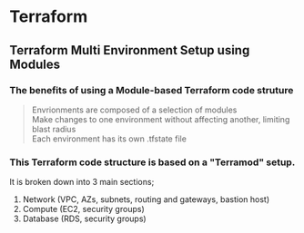 # Terraform

## Terraform Multi Environment Setup using Modules

### The benefits of using a Module-based Terraform code struture
 
> Envrionments are composed of a selection of modules <br>
> Make changes to one environment without affecting another, limiting blast radius <br>
> Each environment has its own .tfstate file <br>

### This Terraform code structure is based on a "Terramod" setup.

It is broken down into 3 main sections;

1. Network (VPC, AZs, subnets, routing and gateways, bastion host) <br>
2. Compute (EC2, security groups) <br>
3. Database (RDS, security groups) <br>